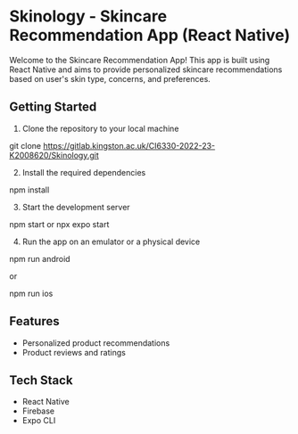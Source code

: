 # Skinology - Skincare Recommendation App (React Native)

Welcome to the Skincare Recommendation App! This app is built using React Native and aims to provide personalized skincare recommendations based on user's skin type, concerns, and preferences.

## Getting Started

1. Clone the repository to your local machine

git clone https://gitlab.kingston.ac.uk/CI6330-2022-23-K2008620/Skinology.git

2. Install the required dependencies

npm install

3. Start the development server

npm start or npx expo start

4. Run the app on an emulator or a physical device

npm run android

or

npm run ios

## Features

- Personalized product recommendations
- Product reviews and ratings

## Tech Stack

- React Native
- Firebase
- Expo CLI
